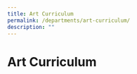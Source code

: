 ```yaml
---
title: Art Curriculum
permalink: /departments/art-curriculum/
description: ""
---
```

# Art Curriculum
